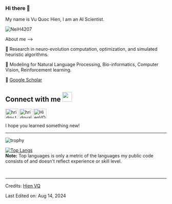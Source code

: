 ### Hi there 👋

My name is Vu Quoc Hien, I am an AI Scientist.

<p align="left"> <img src="https://komarev.com/ghpvc/?username=NeiH4207" alt="NeiH4207" /> </p>

About me -->

🌱 Research in neuro-evolution computation, optimization, and simulated heuristic algorithms.

🤖 Modeling for Natural Language Processing, Bio-informatics, Computer Vision, Reinforcement learning.

🔗 [Google Scholar](https://scholar.google.com/citations?user=tp3X_iQAAAAJ&hl=en&oi=ao)

## Connect with me <img src="https://media.giphy.com/media/iY8CRBdQXODJSCERIr/giphy.gif" width="30px">
<a href="https://fb.com/NeiH4207" target="blank"><img align="center" src="https://raw.githubusercontent.com/rahuldkjain/github-profile-readme-generator/master/src/images/icons/Social/facebook.svg" alt="hridoy.the.hazard10" height="30" width="40" /></a>
<a href="https://instagram.com/neih4207" target="blank"><img align="center" src="https://raw.githubusercontent.com/rahuldkjain/github-profile-readme-generator/master/src/images/icons/Social/instagram.svg" alt="hridoyalhazard" height="30" width="40" /></a>
<a href="https://www.linkedin.com/in/neihvq23/" target="blank"><img align="center" src="https://content.linkedin.com/content/dam/me/business/en-us/amp/brand-site/v2/bg/LI-Bug.svg.original.svg" alt="HienVQ" height="30" width="40" /></a>

I hope you learned something new!

-------

![trophy](https://github-profile-trophy.vercel.app/?username=NeiH4207&row=1&no-bg=true)
<!-- ![Hridoy's GitHub stats](https://github-readme-stats.vercel.app/api?username=NeiH4207&show_icons=true&count_private=true) </br> -->
[![Top Langs](https://github-readme-stats.vercel.app/api/top-langs/?username=NeiH4207&layout=compact)](https://github.com/NeiH4207)
</br>
<b>Note:</b> Top languages is only a metric of the languages my public code consists of and doesn't reflect experience or skill level.
    
<br>

-----
Credits: [Hien VQ](https://neih4207.github.io/)

Last Edited on: Aug 14, 2024
